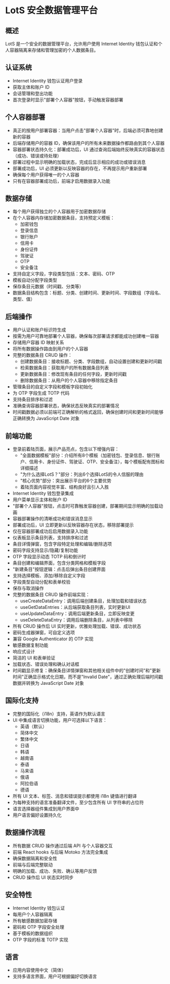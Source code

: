 # LotS 安全数据管理平台

## 概述
LotS 是一个安全的数据管理平台，允许用户使用 Internet Identity 钱包认证和个人容器隔离来存储和管理加密的个人数据条目。

## 认证系统
- Internet Identity 钱包认证用户登录
- 获取主体和账户 ID
- 会话管理和登出功能
- 首次登录时显示"部署个人容器"按钮，手动触发容器部署

## 个人容器部署
- 真正的按用户部署容器：当用户点击"部署个人容器"时，后端必须可靠地创建新的容器
- 后端存储用户的容器 ID，确保该用户的所有未来数据操作都路由到其个人容器
- 容器部署状态持久化：部署成功后，UI 通过查询后端始终反映真实的容器状态（成功、错误或待处理）
- 部署过程中显示明确的加载状态，完成后显示相应的成功或错误消息
- 部署成功后，UI 必须更新以反映容器的存在，不再提示用户重新部署
- 确保每个用户获得唯一的个人容器
- 只有在容器部署成功后，前端才启用数据录入功能

## 数据存储
- 每个用户获得独立的个人容器用于加密数据存储
- 在个人容器内存储加密数据条目，支持预定义模板：
  - 加密钱包
  - 登录信息
  - 银行账户
  - 信用卡
  - 身份证件
  - 驾驶证
  - OTP
  - 安全备注
- 支持自定义字段，字段类型包括：文本、密码、OTP
- 模板自动分配字段类型
- 保存条目元数据（时间戳、分类等）
- 数据条目结构包含：标题、分类、创建时间、更新时间、字段数组（字段名、类型、值）

## 后端操作
- 用户认证和账户标识符生成
- 按需为用户可靠地部署个人容器，确保每次部署请求都能成功创建唯一容器
- 存储用户容器 ID 映射关系
- 将所有数据操作路由到用户的个人容器
- 完整的数据条目 CRUD 操作：
  - 创建数据条目：接收标题、分类、字段数组，自动设置创建和更新时间戳
  - 检索数据条目：获取用户的所有数据条目列表
  - 更新数据条目：修改现有条目的任何字段，更新时间戳
  - 删除数据条目：从用户的个人容器中移除指定条目
- 管理条目的自定义字段和模板字段初始化
- 为 OTP 字段生成 TOTP 代码
- 支持条目排序和过滤
- 准确查询容器部署状态，确保状态反映真实的部署情况
- 时间戳数据必须以前端可正确解析的格式返回，确保创建时间和更新时间能够正确转换为 JavaScript Date 对象

## 前端功能
- 登录前着陆页面，展示产品亮点，包含以下增强内容：
  - "全面数据模板"部分：介绍所有8个模板（加密钱包、登录信息、银行账户、信用卡、身份证件、驾驶证、OTP、安全备注），每个模板配有图标和详细描述
  - "为什么选择LotS？"部分：列出6个选择LotS的令人信服的理由
  - "核心优势"部分：突出展示平台的6个主要优势
  - 着陆页面内容视觉丰富、结构良好且引人入胜
- Internet Identity 钱包登录集成
- 用户菜单显示主体和账户 ID
- "部署个人容器"按钮，点击时可靠触发容器创建，部署期间显示明确的加载动画
- 容器部署操作的清晰成功和错误消息显示
- 部署成功后，UI 立即更新以反映容器存在状态，移除部署提示
- 仅在容器部署成功后启用数据录入功能
- 仪表板显示条目列表，支持排序和过滤
- 条目详情弹窗，包含字段特定处理和编辑/删除选项
- 密码字段支持显示/隐藏/复制功能
- OTP 字段显示动态 TOTP 码和倒计时
- 条目创建和编辑界面，包含分类网格和模板字段
- "新建条目"按钮逻辑：点击后弹出条目创建界面
- 支持选择模板、添加/移除自定义字段
- 字段类型自动分配和表单校验
- 保存与取消操作
- 完整的数据条目 CRUD 操作前端实现：
  - useCreateDataEntry：调用后端创建条目，处理加载和错误状态
  - useGetDataEntries：从后端获取条目列表，实时更新UI
  - useUpdateDataEntry：调用后端更新条目，立即反映变更
  - useDeleteDataEntry：调用后端删除条目，从列表中移除
- 所有 CRUD 操作后 UI 实时更新，优雅处理加载、错误、成功状态
- 密码生成器弹窗，可自定义选项
- 兼容 Google Authenticator 的 OTP 实现
- 敏感数据复制功能
- 响应式设计
- 简洁的 UI 和表单验证
- 加载状态、错误处理和确认对话框
- 时间戳显示修复：确保条目详情弹窗和其他相关组件中的"创建时间"和"更新时间"正确显示格式化日期，而不是"Invalid Date"，通过正确处理后端时间戳数据并转换为 JavaScript Date 对象

## 国际化支持
- 完整的国际化（i18n）支持，英语作为默认语言
- UI 中集成语言切换功能，用户可选择以下语言：
  - 英语（默认）
  - 简体中文
  - 繁体中文
  - 日语
  - 韩语
  - 越南语
  - 泰语
  - 马来语
  - 俄语
  - 阿拉伯语
  - 德语
- 所有 UI 文本、标签、消息和错误提示都使用 i18n 键值进行翻译
- 为每种支持的语言准备翻译文件，至少包含所有 UI 字符串的占位符
- 语言选择器组件集成到用户界面中
- 用户语言偏好设置持久化

## 数据操作流程
- 所有数据 CRUD 操作通过后端 API 与个人容器交互
- 前端 React hooks 与后端 Motoko 方法完全集成
- 确保数据隔离和安全性
- 前端与后端完整联动
- 明确的加载、成功、失败、确认等用户反馈
- CRUD 操作后 UI 状态实时同步

## 安全特性
- Internet Identity 钱包认证
- 每用户个人容器隔离
- 所有敏感数据加密存储
- 密码和 OTP 字段安全处理
- 基于模板的数据组织
- OTP 字段的标准 TOTP 实现

## 语言
- 应用内容使用中文（简体）
- 支持多语言界面，用户可根据偏好切换语言
